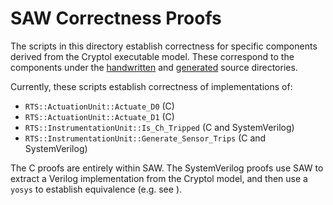 # SAW Correctness Proofs

The scripts in this directory establish correctness for specific components
derived from the Cryptol executable model. These correspond to the components
under the [handwritten](../src/handwritten) and [generated](../src/generated)
source directories.

Currently, these scripts establish correctness of implementations of:

- `RTS::ActuationUnit::Actuate_D0` (C)
- `RTS::ActuationUnit::Actuate_D1` (C)
- `RTS::InstrumentationUnit::Is_Ch_Tripped` (C and SystemVerilog)
- `RTS::InstrumentationUnit::Generate_Sensor_Trips` (C and SystemVerilog)

The C proofs are entirely within SAW. The SystemVerilog proofs use SAW to
extract a Verilog implementation from the Cryptol model, and then use a `yosys`
to establish equivalence (e.g. see [](generated/Is_Ch_Tripped.yosys)).

